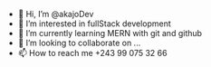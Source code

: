 - 👋 Hi, I’m @akajoDev
- 👀 I’m interested in fullStack development
- 🌱 I’m currently learning MERN with git and github
- 💞️ I’m looking to collaborate on ...
- 📫 How to reach me +243 99 075 32 66

<!---
akajoDev/akajoDev is a ✨ special ✨ repository because its `README.md` (this file) appears on your GitHub profile.
You can click the Preview link to take a look at your changes.
--->
